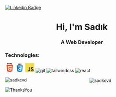[![Linkedin Badge](https://img.shields.io/badge/-sadıkçavdar-blue?style=flat-square&logo=Linkedin&logoColor=white&link=https://www.linkedin.com/in/sadık-çavdar/)](https://www.linkedin.com/in/sadık-çavdar)

<h1 align="center">Hi, I'm Sadık</h1>
<h3 align="center">A Web Developer</h3>

<h3 align="left">Technologies:</h3>
<p align="left"> 
<img src="https://raw.githubusercontent.com/devicons/devicon/master/icons/html5/html5-original-wordmark.svg" alt="html5" width="30" height="30"/>
<img src="https://raw.githubusercontent.com/devicons/devicon/master/icons/css3/css3-original-wordmark.svg" alt="css3" width="28" height="28"/>
<img src="https://raw.githubusercontent.com/devicons/devicon/master/icons/javascript/javascript-original.svg" alt="javascript" width="30" height="30"/>
<img src="https://www.vectorlogo.zone/logos/git-scm/git-scm-icon.svg" alt="git" width="30" height="30"/>
<img src="https://upload.wikimedia.org/wikipedia/commons/d/d5/Tailwind_CSS_Logo.svg" alt="tailwindcss" width="33" height="30"/>
<img src="https://upload.wikimedia.org/wikipedia/commons/thumb/4/47/React.svg/1200px-React.svg.png" alt="react" width="33" height="30"/>

<p><img align="left" src="https://github-readme-stats.vercel.app/api/top-langs?username=sadkcvd&show_icons=true&theme=radical&locale=en&layout=compact" alt="sadkcvd" width="55%" /></p>

<p><img align="center" src="https://github-readme-stats.vercel.app/api?username=sadkcvd&show_icons=true&theme=dark&locale=en" alt="sadkcvd" width="55%" /></p>

![ThanksYou](https://img.shields.io/badge/🙏Thank_You_For_Spending_a_Moment_On_My_Profile,_Happy_Coding,_All_The_Very_Best-dodgerred.svg?style=for-the-badge)

